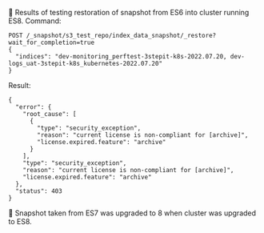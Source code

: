 🔴 Results of testing restoration of snapshot from ES6 into cluster running ES8.
Command:
```
POST /_snapshot/s3_test_repo/index_data_snapshot/_restore?wait_for_completion=true
{
  "indices": "dev-monitoring_perftest-3stepit-k8s-2022.07.20, dev-logs_uat-3stepit-k8s_kubernetes-2022.07.20"
}
```
Result:
```
{
  "error": {
    "root_cause": [
      {
        "type": "security_exception",
        "reason": "current license is non-compliant for [archive]",
        "license.expired.feature": "archive"
      }
    ],
    "type": "security_exception",
    "reason": "current license is non-compliant for [archive]",
    "license.expired.feature": "archive"
  },
  "status": 403
}
```

🔴 Snapshot taken from ES7 was upgraded to 8 when cluster was upgraded to ES8.
